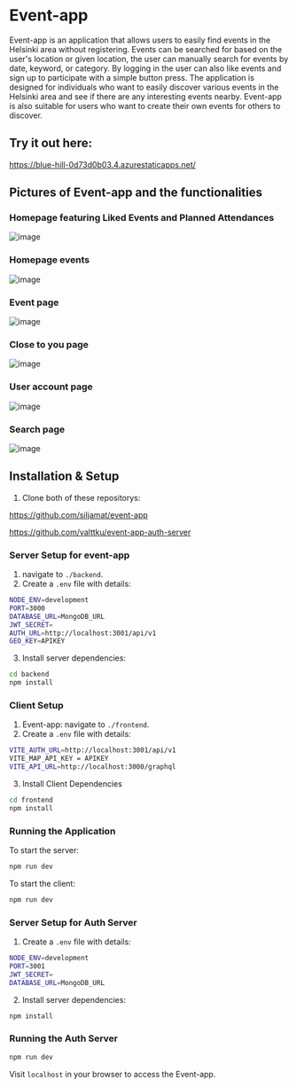 # Event-app
Event-app is an application that allows users to easily find events in the Helsinki area without registering. Events can be searched for based on the user's location or given location, the user can manually search for events by date, keyword, or category. By logging in the user can also like events and sign up to participate with a simple button press.
The application is designed for individuals who want to easily discover various events in the Helsinki area and see if there are any interesting events nearby. Event-app is also suitable for users who want to create their own events for others to discover.

## Try it out here:
https://blue-hill-0d73d0b03.4.azurestaticapps.net/

## Pictures of Event-app and the functionalities
### Homepage featuring Liked Events and Planned Attendances
![image](https://github.com/siljamat/event-app/assets/104004445/236355cd-6ad1-4861-bf63-4cd105aad179)

### Homepage events
![image](https://github.com/siljamat/event-app/assets/104004445/4e26eaba-a780-45e6-a022-5cbea2ea1cdc)

### Event page
![image](https://github.com/siljamat/event-app/assets/104004445/b20598ea-8c11-482a-9d31-52c8a9b9c491)

### Close to you page
![image](https://github.com/siljamat/event-app/assets/104004445/3667858c-b264-43a3-a07f-e9b32b0921e3)

### User account page
![image](https://github.com/siljamat/event-app/assets/104004445/4d7effbc-f239-48be-9e13-ed96375916c9)

### Search page
![image](https://github.com/siljamat/event-app/assets/104004445/8d4af435-63c6-4517-a3f0-d91311b05feb)

## Installation & Setup

1. Clone both of these repositorys:
   
https://github.com/siljamat/event-app

https://github.com/valttku/event-app-auth-server

### Server Setup for event-app
1. navigate to `./backend`.
2. Create a `.env` file with details:
  
```bash
NODE_ENV=development
PORT=3000
DATABASE_URL=MongoDB_URL
JWT_SECRET=
AUTH_URL=http://localhost:3001/api/v1
GEO_KEY=APIKEY
```

3. Install server dependencies:

```bash
cd backend
npm install
```

### Client Setup

1. Event-app: navigate to `./frontend`.
2. Create a `.env` file with details:
  
```bash
VITE_AUTH_URL=http://localhost:3001/api/v1
VITE_MAP_API_KEY = APIKEY
VITE_API_URL=http://localhost:3000/graphql
```

3. Install Client Dependencies

```bash
cd frontend
npm install
```

### Running the Application

To start the server:

```bash
npm run dev
```

To start the client:

```bash
npm run dev
```

### Server Setup for Auth Server

1. Create a `.env` file with details:
  
```bash
NODE_ENV=development
PORT=3001
JWT_SECRET=
DATABASE_URL=MongoDB_URL
```
2. Install server dependencies:

```bash
npm install
```

### Running the Auth Server

```bash
npm run dev
```

Visit `localhost` in your browser to access the Event-app.

